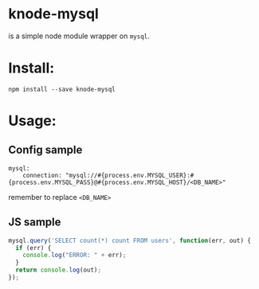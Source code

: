 knode-mysql
===========

is a simple node module wrapper on `mysql`.

# Install:

```
npm install --save knode-mysql
```

# Usage:

## Config sample

```
mysql:
	connection: "mysql://#{process.env.MYSQL_USER}:#{process.env.MYSQL_PASS}@#{process.env.MYSQL_HOST}/<DB_NAME>"
```

remember to replace `<DB_NAME>`

## JS sample

```javascript
mysql.query('SELECT count(*) count FROM users', function(err, out) {
  if (err) {
    console.log("ERROR: " + err);
  }
  return console.log(out);
});
```